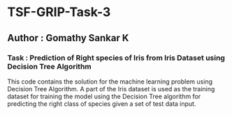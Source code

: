 # TSF-GRIP-Task-3
## Author : Gomathy Sankar K
### Task : Prediction of Right species of Iris from Iris Dataset using Decision Tree Algorithm

This code contains the solution for the machine learning problem using Decision Tree Algorithm. A part of the Iris dataset is used as the training dataset for training the model using the Decision Tree algorithm for predicting the right class of species given a set of test data input.
